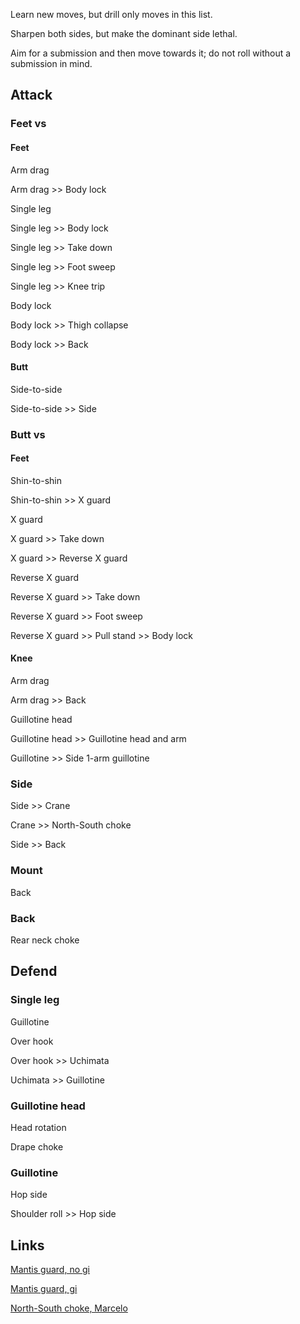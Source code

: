 Learn new moves, but drill only moves in this list.

Sharpen both sides, but make the dominant side lethal.

Aim for a submission and then move towards it; do not roll without a submission in mind.

## Attack

### Feet vs

#### Feet

Arm drag

Arm drag >> Body lock

Single leg

Single leg >> Body lock

Single leg >> Take down

Single leg >> Foot sweep

Single leg >> Knee trip

Body lock

Body lock >> Thigh collapse

Body lock >> Back

#### Butt

Side-to-side

Side-to-side >> Side

### Butt vs

#### Feet

Shin-to-shin

Shin-to-shin >> X guard

X guard

X guard >> Take down

X guard >> Reverse X guard

Reverse X guard

Reverse X guard >> Take down

Reverse X guard >> Foot sweep

Reverse X guard >> Pull stand >> Body lock

#### Knee

Arm drag

Arm drag >> Back

Guillotine head

Guillotine head >> Guillotine head and arm

Guillotine >> Side 1-arm guillotine

### Side

Side >> Crane

Crane >> North-South choke

Side >> Back

### Mount

Back

### Back

Rear neck choke

## Defend

### Single leg

Guillotine

Over hook

Over hook >> Uchimata

Uchimata >> Guillotine

### Guillotine head

Head rotation

Drape choke

### Guillotine

Hop side

Shoulder roll >> Hop side

## Links

[Mantis guard, no gi](https://www.youtube.com/watch?v=HEL83OPpxDA)

[Mantis guard, gi](https://www.youtube.com/watch?v=JGmMKGl31uE)

[North-South choke, Marcelo](https://www.youtube.com/watch?v=VkI7wuhN2Ps)
